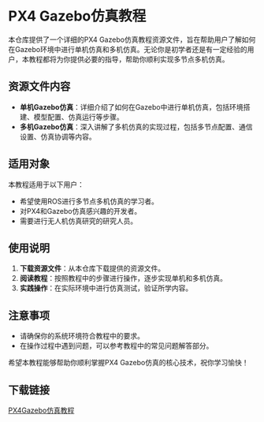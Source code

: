 # PX4 Gazebo仿真教程

本仓库提供了一个详细的PX4 Gazebo仿真教程资源文件，旨在帮助用户了解如何在Gazebo环境中进行单机仿真和多机仿真。无论你是初学者还是有一定经验的用户，本教程都将为你提供必要的指导，帮助你顺利实现多节点多机仿真。

## 资源文件内容

- **单机Gazebo仿真**：详细介绍了如何在Gazebo中进行单机仿真，包括环境搭建、模型配置、仿真运行等步骤。
- **多机Gazebo仿真**：深入讲解了多机仿真的实现过程，包括多节点配置、通信设置、仿真协调等内容。

## 适用对象

本教程适用于以下用户：

- 希望使用ROS进行多节点多机仿真的学习者。
- 对PX4和Gazebo仿真感兴趣的开发者。
- 需要进行无人机仿真研究的研究人员。

## 使用说明

1. **下载资源文件**：从本仓库下载提供的资源文件。
2. **阅读教程**：按照教程中的步骤进行操作，逐步实现单机和多机仿真。
3. **实践操作**：在实际环境中进行仿真测试，验证所学内容。

## 注意事项

- 请确保你的系统环境符合教程中的要求。
- 在操作过程中遇到问题，可以参考教程中的常见问题解答部分。

希望本教程能够帮助你顺利掌握PX4 Gazebo仿真的核心技术，祝你学习愉快！

## 下载链接

[PX4Gazebo仿真教程](https://pan.quark.cn/s/0f6cc932dcb2)